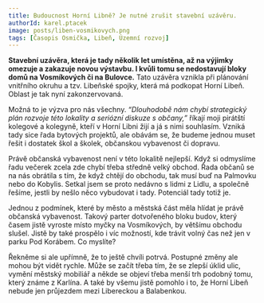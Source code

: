 ```yaml
---
title: Budoucnost Horní Libně? Je nutné zrušit stavební uzávěru.
authorId: karel.ptacek
image: posts/liben-vosmikovych.png
tags: [Časopis Osmička, Libeň, Územní rozvoj]
---
```


**Stavební uzávěra, která je tady několik let umístěna, až na výjimky omezuje a zakazuje novou výstavbu. I kvůli tomu se nedostavují bloky domů na Vosmíkových či na Bulovce.** Tato uzávěra vznikla při plánování vnitřního okruhu a tzv. Libeňské spojky, která má podkopat Horní Libeň. Oblast je tak nyní zakonzervovaná. 

Možná to je výzva pro nás všechny. *“Dlouhodobě nám chybí strategický plán rozvoje této lokality a seriózní diskuze s občany,”* říkají moji pirátští kolegové a kolegyně, kteří v Horní Libni žijí a já s nimi souhlasím. Vzniká tady sice řada bytových projektů, ale obávám se, že budeme jednou muset řešit i dostatek škol a školek, občanskou vybavenost či dopravu. 

Právě občanská vybavenost není v této lokalitě nejlepší. Když si odmyslíme řadu večerek zcela zde chybí třeba středně velký obchod. Řada občanů se na nás obrátila s tím, že když chtějí do obchodu, tak musí buď na Palmovku nebo do Kobylis. Setkal jsem se proto nedávno s lidmi z Lidlu, a společně řešíme, jestli by nešlo něco vybudovat i tady. Potenciál tady totiž je.

Jednou z podmínek, které by město a městská část měla hlídat je právě občanská vybavenost. Takový parter dotvořeného bloku budov, který časem jistě vyroste místo myčky na Vosmíkových, by většímu obchodu slušel. Jistě by také prospělo i víc možností, kde trávit volný čas než jen v parku Pod Korábem. Co myslíte?

Řekněme si ale upřímně, že to ještě chvíli potrvá. Postupné změny ale mohou být vidět rychle. Může se začít třeba tím, že se zlepší úklid ulic, vymění městský mobiliář a někde se objeví třeba menší trh podobný tomu, který známe z Karlína. A také by všemu jistě pomohlo i to, že Horní Libeň nebude jen průjezdem mezi Libereckou a Balabenkou.
